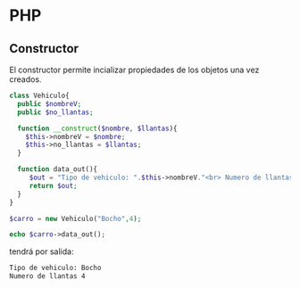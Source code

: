 # PHP

## Constructor

El constructor permite incializar propiedades de los objetos una vez creados.

```php
class Vehiculo{
  public $nombreV;
  public $no_llantas;

  function __construct($nombre, $llantas){
    $this->nombreV = $nombre;
    $this->no_llantas = $llantas;
  }

  function data_out(){
     $out = "Tipo de vehiculo: ".$this->nombreV."<br> Numero de llantas ".$this->no_llantas;   
     return $out;  
  }
}

$carro = new Vehiculo("Bocho",4);

echo $carro->data_out();
```

tendrá por salida: 
```cmd
Tipo de vehiculo: Bocho
Numero de llantas 4
```
